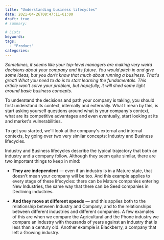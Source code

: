 ```yaml
---
title: "Understanding business lifecycles"
date: 2021-04-26T08:47:11+01:00
draft: true
# summary:

# Lists
keywords: 
tags:
  - "Product"
categories:
---
```


*Sometimes, it seems like your top-level managers are making very weird decisions about your company and its future. You would pitch in and give some ideas, but you don't know that much about running a business. That's great! What you need to do is to start learning the fundamentals. This article won't solve your problem, but hopefully, it will shed some light around basic business concepts.*

To understand the decisions and path your company is taking, you should first understand its context, internally and externally. What I mean by this, is start asking yourself questions around what is your company's context, what are its competitive advantages and even eventually, start looking at its and market's vulnerabilities.

To get you started, we'll look at the company's external and internal contexts, by going over two very similar concepts: Industry and Business lifecycles.

Industry and Business lifecycles describe the typical trajectory that both an industry and a company follow. Although they seem quite similar, there are two important things to keep in mind:

* **They are independent** — even if an industry is in a Mature state, that doesn't mean your company will be too. And this example applies to every stage of these lifecycles: there can be Mature companies entering New Industries, the same way that there can be Seed companies in Declining industries.

* **And they move at different speeds** — and this applies both to the relationship between Industry and Company, and to the relationships between different industries and different companies.  A few examples of this are when we compare the Agricultural and the Phone industry we compare an industry with thousands of years against an industry that is less than a century old. Another example is Blackberry, a company that left a Growing industry.


